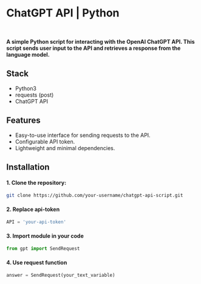 # <h1>ChatGPT API | Python</h1>

<br>

**A simple Python script for interacting with the OpenAI ChatGPT API. This script sends user input to the API and retrieves a response from the language model.**

## Stack

- Python3
- requests (post)
- ChatGPT API


## Features
- Easy-to-use interface for sending requests to the API.
- Configurable API token.
- Lightweight and minimal dependencies.

## Installation
#### 1. Clone the repository:
    
```bash
git clone https://github.com/your-username/chatgpt-api-script.git
```
    
#### 2. Replace api-token

```python
API = 'your-api-token' 
```

#### 3. Import module in your code

```python
from gpt import SendRequest
```

#### 4. Use request function

```python
answer = SendRequest(your_text_variable)
```
